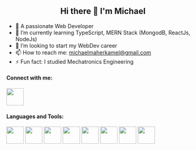 <h2 align="center"> Hi there 👋 I'm Michael </h2>


- 🔭 A passionate Web Developer
- 🌱 I’m currently learning TypeScript, MERN Stack (MongodB, ReactJs, NodeJs)
- 👯 I’m looking to start my WebDev career
- 📫 How to reach me: michaelmaherkamel@gmail.com
- ⚡ Fun fact: I studied Mechatronics Engineering


<h4> Connect with me: </h4>
<a href="https://www.linkedin.com/in/michael-maher-216b13108">
  <img src="https://cdn.jsdelivr.net/gh/devicons/devicon/icons/linkedin/linkedin-original.svg" hight="45" width="45"/>
</a>
          
<h4> Languages and Tools: </h4>
<p>
  <img src="https://cdn.jsdelivr.net/gh/devicons/devicon/icons/vscode/vscode-original.svg" hight="45" width="45"/>
  <img src="https://cdn.jsdelivr.net/gh/devicons/devicon/icons/bash/bash-plain.svg" hight="45" width="45"/>
  <img src="https://cdn.jsdelivr.net/gh/devicons/devicon/icons/linux/linux-original.svg" hight="45" width="45"/>
  <img src="https://cdn.jsdelivr.net/gh/devicons/devicon/icons/git/git-original-wordmark.svg" hight="45" width="45"/>
  <img src="https://cdn.jsdelivr.net/gh/devicons/devicon/icons/typescript/typescript-original.svg" hight="45" width="45"/>
  <img src="https://cdn.jsdelivr.net/gh/devicons/devicon/icons/mongodb/mongodb-original-wordmark.svg" hight="45" width="45"/>
  <img src="https://cdn.jsdelivr.net/gh/devicons/devicon/icons/react/react-original-wordmark.svg" hight="45" width="45"/>
  <img src="https://cdn.jsdelivr.net/gh/devicons/devicon/icons/nodejs/nodejs-original-wordmark.svg" hight="45" width="45"/>   
<p>
          
